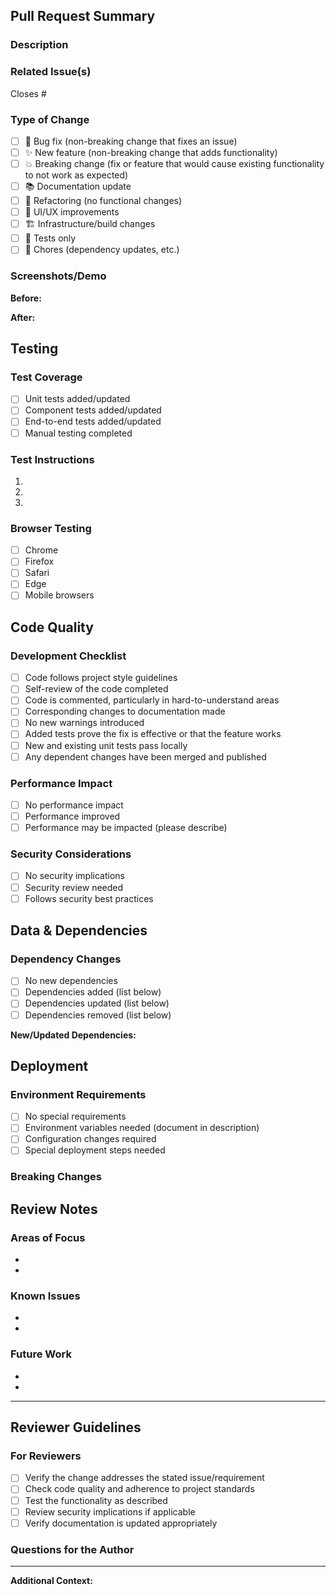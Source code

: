 ## Pull Request Summary

### Description

<!-- Provide a clear and concise description of the changes -->

### Related Issue(s)

<!-- Link to related GitHub issues -->

Closes #

### Type of Change

<!-- Check all that apply -->

- [ ] 🐛 Bug fix (non-breaking change that fixes an issue)
- [ ] ✨ New feature (non-breaking change that adds functionality)
- [ ] 💥 Breaking change (fix or feature that would cause existing functionality to not work as expected)
- [ ] 📚 Documentation update
- [ ] 🔧 Refactoring (no functional changes)
- [ ] 🎨 UI/UX improvements
- [ ] 🏗️ Infrastructure/build changes
- [ ] 🧪 Tests only
- [ ] 🧹 Chores (dependency updates, etc.)

### Screenshots/Demo

<!-- For UI changes, include screenshots or GIFs -->
<!-- Before and after comparisons are especially helpful -->

**Before:**

<!-- Screenshot or description -->

**After:**

<!-- Screenshot or description -->

## Testing

### Test Coverage

- [ ] Unit tests added/updated
- [ ] Component tests added/updated
- [ ] End-to-end tests added/updated
- [ ] Manual testing completed

### Test Instructions

<!-- Provide step-by-step instructions for reviewers to test your changes -->

1.
2.
3.

### Browser Testing

<!-- Check all browsers you've tested -->

- [ ] Chrome
- [ ] Firefox
- [ ] Safari
- [ ] Edge
- [ ] Mobile browsers

## Code Quality

### Development Checklist

- [ ] Code follows project style guidelines
- [ ] Self-review of the code completed
- [ ] Code is commented, particularly in hard-to-understand areas
- [ ] Corresponding changes to documentation made
- [ ] No new warnings introduced
- [ ] Added tests prove the fix is effective or that the feature works
- [ ] New and existing unit tests pass locally
- [ ] Any dependent changes have been merged and published

### Performance Impact

<!-- Describe any performance implications -->

- [ ] No performance impact
- [ ] Performance improved
- [ ] Performance may be impacted (please describe)

### Security Considerations

<!-- Check if your changes have security implications -->

- [ ] No security implications
- [ ] Security review needed
- [ ] Follows security best practices

## Data & Dependencies

### Dependency Changes

- [ ] No new dependencies
- [ ] Dependencies added (list below)
- [ ] Dependencies updated (list below)
- [ ] Dependencies removed (list below)

**New/Updated Dependencies:**

<!-- List any new or updated packages -->

## Deployment

### Environment Requirements

- [ ] No special requirements
- [ ] Environment variables needed (document in description)
- [ ] Configuration changes required
- [ ] Special deployment steps needed

### Breaking Changes

<!-- If this is a breaking change, describe the impact and migration path -->

## Review Notes

### Areas of Focus

<!-- Highlight specific areas where you'd like reviewer attention -->

-
-

### Known Issues

<!-- List any known issues or limitations -->

-
-

### Future Work

<!-- Mention any follow-up work or improvements planned -->

-
-

---

## Reviewer Guidelines

### For Reviewers

- [ ] Verify the change addresses the stated issue/requirement
- [ ] Check code quality and adherence to project standards
- [ ] Test the functionality as described
- [ ] Review security implications if applicable
- [ ] Verify documentation is updated appropriately

### Questions for the Author

<!-- Reviewers can use this section to ask questions -->

---

**Additional Context:**

<!-- Add any other context, concerns, or information about the pull request here -->

<!--
Thank you for contributing to GroovDB! 🧬
Please ensure you've read our CONTRIBUTING.md before submitting.
-->
